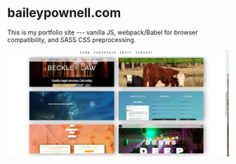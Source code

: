 # baileypownell.com

This is my portfolio site --- vanilla JS, webpack/Babel for browser compatibility, and SASS CSS preprocessing.

![portfolio section](screengrab.JPG)
